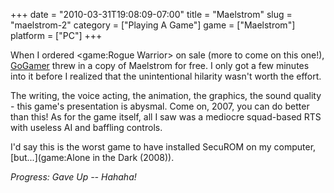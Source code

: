 +++
date = "2010-03-31T19:08:09-07:00"
title = "Maelstrom"
slug = "maelstrom-2"
category = ["Playing A Game"]
game = ["Maelstrom"]
platform = ["PC"]
+++

When I ordered <game:Rogue Warrior> on sale (more to come on this one!), <a href="http://gogamer.com">GoGamer</a> threw in a copy of Maelstrom for free.  I only got a few minutes into it before I realized that the unintentional hilarity wasn't worth the effort.

The writing, the voice acting, the animation, the graphics, the sound quality - this game's presentation is abysmal.  Come on, 2007, you can do better than this!  As for the game itself, all I saw was a mediocre squad-based RTS with useless AI and baffling controls.

I'd say this is the worst game to have installed SecuROM on my computer, [but...](game:Alone in the Dark (2008)).

<i>Progress: Gave Up -- Hahaha!</i>